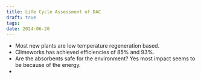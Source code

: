 ```yaml
---
title: Life Cycle Assessment of DAC
draft: true
tags: 
date: 2024-06-20
---
```

  

- Most new plants are low temperature regeneration based. 
- Climeworks has achieved efficiencies of 85% and 93%. 
- Are the absorbents safe for the environment? Yes most impact seems to be because of the energy. 
- 



